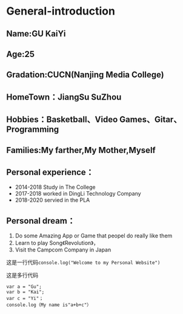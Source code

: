 # General-introduction
## Name:GU KaiYi
## Age:25 
## Gradation:CUCN(Nanjing Media College)
## HomeTown：JiangSu SuZhou
## Hobbies：Basketball、Video Games、Gitar、Programming
## Families:My farther,My Mother,Myself
## Personal experience：
* 2014-2018 Study in The College
* 2017-2018 worked in DingLi Technology Company
* 2018-2020 servied in the PLA
## Personal dream：
1. Do some Amazing App or Game that peopel do really like them
2. Learn to play Song《Revolution》，
3. Visit the Campcom Company in Japan
 
 
这是一行代码`console.log("Welcome to my Personal Website")`


这是多行代码
```
var a = "Gu";
var b = "Kai";
var c = "Yi"；
console.log（My name is"a+b+c"）
```
